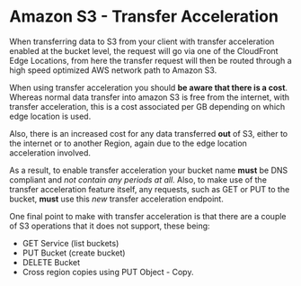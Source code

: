 # Amazon S3 - Transfer Acceleration

When transferring data to S3 from your client with transfer acceleration enabled at the bucket level, the request will go via one of the CloudFront Edge Locations, from here the transfer request will then be routed through a high speed optimized AWS network path to Amazon S3.

When using transfer acceleration you should **be aware that there is a cost**. Whereas normal data transfer into amazon S3 is free from the internet, with transfer acceleration, this is a cost associated per GB depending on which edge location is used. 

Also, there is an increased cost for any data transferred **out** of S3, either to the internet or to another Region, again due to the edge location acceleration involved.

As a result, to enable transfer acceleration your bucket name **must** be DNS compliant and *not contain any periods at all*. Also, to make use of the transfer acceleration feature itself, any requests, such as GET or PUT to the bucket, **must** use this *new* transfer acceleration endpoint.

One final point to make with transfer acceleration is that there are a couple of S3 operations that it does not support, these being: 
- GET Service (list buckets)
- PUT Bucket (create bucket)
- DELETE Bucket
- Cross region copies using PUT Object - Copy.